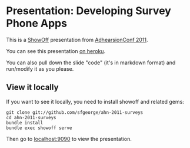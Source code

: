 # Presentation: Developing Survey Phone Apps #

This is a [ShowOff](http://github.com/schacon/showoff) presentation from
[AdhearsionConf 2011](adhearsion.com/ahnconf2011).

You can see this presentation [on heroku](ahn-2011-surveys.heroku.com).

You can also pull down the slide "code" (it's in markdown format) and run/modify
it as you please.

## View it locally ##

If you want to see it locally, you need to install showoff and related gems:

    git clone git://github.com/sfgeorge/ahn-2011-surveys
    cd ahn-2011-surveys
    bundle install
    bundle exec showoff serve

Then go to [localhost:9090](http://localhost:9090) to view the presentation.
